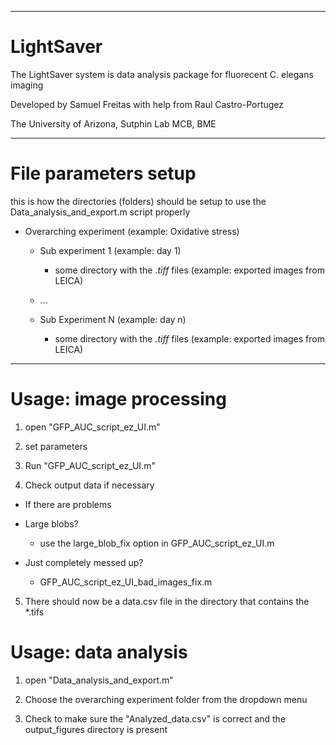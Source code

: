 ------------------------------------------------------------------------------------------------

# LightSaver

The LightSaver system is data analysis package for fluorecent C. elegans imaging 

Developed by Samuel Freitas with help from Raul Castro-Portugez

The University of Arizona, Sutphin Lab MCB, BME

------------------------------------------------------------------------------------------------

# File parameters setup

this is how the directories (folders) should be setup to use the Data_analysis_and_export.m script properly

  - Overarching experiment (example: Oxidative stress)
  
    - Sub experiment 1 (example: day 1)
    
      - some directory with the *.tiff* files (example: exported images from LEICA)
      
    - ...
   
    - Sub Experiment N (example: day n)
    
      - some directory with the *.tiff* files (example: exported images from LEICA)
      

------------------------------------------------------------------------------------------------

# Usage: image processing 

1.  open "GFP_AUC_script_ez_UI.m"

2.  set parameters

3.  Run "GFP_AUC_script_ez_UI.m"

4.  Check output data if necessary

  - If there are problems

  - Large blobs?
    - use the large_blob_fix option in GFP_AUC_script_ez_UI.m

  - Just completely messed up?
    - GFP_AUC_script_ez_UI_bad_images_fix.m

5.  There should now be a data.csv file in the directory that contains the *.tifs 

# Usage: data analysis

1.  open "Data_analysis_and_export.m"

2.  Choose the overarching experiment folder from the dropdown menu

3.  Check to make sure the "Analyzed_data.csv" is correct and the output_figures directory is present


